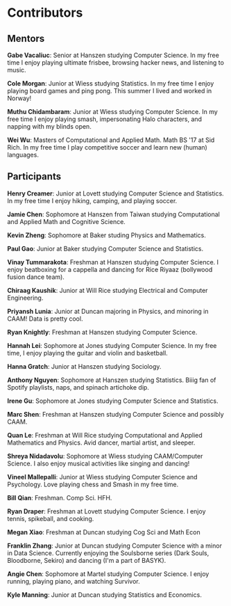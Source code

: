 # Contributors

## Mentors

**Gabe Vacaliuc**: Senior at Hanszen studying Computer Science. In my free time
I enjoy playing ultimate frisbee, browsing hacker news, and listening to music.

**Cole Morgan**: Junior at Wiess studying Statistics. In my free time I enjoy
playing board games and ping pong. This summer I lived and worked in Norway!

**Muthu Chidambaram**: Junior at Wiess studying Computer Science. In my free time I enjoy
playing smash, impersonating Halo characters, and napping with my blinds open. 

**Wei Wu**: Masters of Computational and Applied Math. Math BS '17 at Sid Rich. In my free time I play competitive soccer and learn new (human) languages. 

## Participants

**Henry Creamer**: Junior at Lovett studying Computer Science and Statistics. In my free time I enjoy hiking, camping, and playing soccer.

**Jamie Chen**: Sophomore at Hanszen from Taiwan studying Computational
and Applied Math and Cognitive Science. 

**Kevin Zheng**: Sophomore at Baker studing Physics and Mathematics.

**Paul Gao**: Junior at Baker studying Computer Science and Statistics.

**Vinay Tummarakota**: Freshman at Hanszen studying Computer Science. I enjoy beatboxing for a cappella and dancing for Rice Riyaaz (bollywood fusion dance team). 

**Chiraag Kaushik**: Junior at Will Rice studying Electrical and Computer Engineering.

**Priyansh Lunia**: Junior at Duncan majoring in Physics, and minoring in CAAM! Data is pretty cool. 

**Ryan Knightly**: Freshman at Hanszen studying Computer Science.

**Hannah Lei**: Sophomore at Jones studying Computer Science. In my free time, I enjoy playing the guitar and violin and basketball.

**Hanna Gratch**: Junior at Hanszen studying Sociology.

**Anthony Nguyen**: Sophomore at Hanszen studying Statistics. Biiig fan of Spotify playlists, naps, and spinach artichoke dip.

**Irene Gu**: Sophomore at Jones studying Computer Science and Statistics.

**Marc Shen**: Freshman at Hanszen studying Computer Science and possibly CAAM.

**Quan Le**: Freshman at Will Rice studying Computational and Applied Mathematics and Physics. Avid dancer, martial artist, and sleeper.

**Shreya Nidadavolu**: Sophomore at Wiess studying CAAM/Computer Science. I also enjoy musical activities like singing and dancing!

**Vineel Mallepalli**: Junior at Wiess studying Computer Science and Psychology. Love playing chess and Smash in my free time.

**Bill Qian**: Freshman. Comp Sci. HFH.

**Ryan Draper**: Freshman at Lovett studying Computer Science. I enjoy tennis, spikeball, and cooking.

**Megan Xiao**: Freshman at Duncan studying Cog Sci and Math Econ

**Franklin Zhang**: Junior at Duncan studying Computer Science with a minor in Data Science. Currently enjoying the Soulsborne series (Dark Souls, Bloodborne, Sekiro) and dancing (I'm a part of BASYK). 

**Angie Chen**: Sophomore at Martel studying Computer Science. I enjoy running, playing piano, and watching Survivor.

**Kyle Manning**: Junior at Duncan studying Statistics and Economics.
